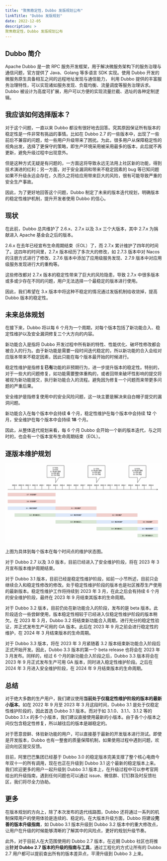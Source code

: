 ```yaml
---
title: "聚焦稳定性，Dubbo 发版规划公布"
linkTitle: "Dubbo 发版规划"
date: 2022-12-05
description: >
聚焦稳定性，Dubbo 发版规划公布
---
```


## Dubbo 简介
Apache Dubbo 是一款 RPC 服务开发框架，用于解决微服务架构下的服务治理与通信问题，官方提供了 Java、Golang 等多语言 SDK 实现。使用 Dubbo 开发的微服务原生具备相互之间的远程地址发现与通信能力， 利用 Dubbo 提供的丰富服务治理特性，可以实现诸如服务发现、负载均衡、流量调度等服务治理诉求。Dubbo 被设计为高度可扩展，用户可以方便的实现流量拦截、选址的各种定制逻辑。

## 我应该如何选择版本？
对于这个问题，一直以来 Dubbo 都没有很好地去回答。究其原因保证所有版本的稳定性是一件非常有挑战的事情。比如在 Dubbo 2.7 的一些版本中，出现了一些前后不兼容的问题，给一些用户升级带来了困扰。为此，很多用户从保障稳定性的视角出发，选择了更保守的策略，即生产环境采用被采用最多的版本，此后就不再更新，避免升级过程中出现意外。

但是这种方式无疑是有问题的，一方面这将导致永远无法用上社区新的功能，得到技术演进的红利；另一方面，对于安全漏洞和带来不稳定因素的 bug 等已知问题如果不升级永远会存在，久而久之将给应用带来巨大的风险，很有可能导致严重的安全生产事故。

因此，为了更好地回答这个问题，Dubbo 制定了未来的版本迭代规划，明确版本的稳定性维护机制，提升开发者使用 Dubbo 的信心。

## 现状
在此前，Dubbo 总共维护了 2.6.x、2.7.x 以及 3.x 三个大版本，其中 2.7.x 为捐献进入 Apache 基金会之后的版本。

2.6.x 在去年已经宣布生命周期结束（EOL）了，而 2.7.x 累计维护了四年的时间了。这四年的时间里，2.7.x 版本经历了多次大的修改，如 2.7.3 版本中对 Nacos 的注册方式进行了修改、2.7.6 版本中添加了应用级服务发现、2.7.9 版本中对应用级服务发现进行大的重构等。

这些修改都对 2.7.x 版本的稳定性带来了巨大的风险隐患，导致 2.7.x 中很多版本或多或少存在不同的问题，用户无法选择一个最稳定的版本进行使用。

因此，我们希望在 3.x 版本中将这种不稳定的情况通过发版机制给收敛掉，提高 Dubbo 版本的稳定性。

## 未来总体规划
在接下来，Dubbo 将以每 6 个月为一个周期，对每个版本包括了新功能合入、稳定性维护以及安全漏洞修复三个大方向的内容。

新功能合入是指将 Dubbo 开发过程中所有新的特性、性能优化、破坏性修改都会被合入的行为。由于新功能是需要一段时间迭代稳定的，所以新功能的合入会给对应版本带来不稳定因素，因此只能在每个版本最开始的时候进行。

稳定性维护是指修复**已有**功能的非预期行为，进一步提升版本的稳定性。特别的，对于一些大的问题修复，如功能需要整体重构的，或者回带来破坏性影响的提交将被视为新功能提交，执行新功能合入的流程。避免因为修复一个问题而来带更多问题的严重后果。

安全维护是指修复使用中的安全风险问题，这一块主要是解决来自白帽子提交的漏洞问题。

新功能合入在每个版本中会持续 **6** 个月，稳定性维护在每个版本中会持续 **12** 个月，安全维护在每个版本中会持续 **18** 个月。

因此，从整体迭代规划来看，每 6 个月 Dubbo 会开始一个新的版本迭代，与之同时的，也会有一个版本宣布生命周期结束（EOL）。

## 逐版本维护规划

![image.png](/imgs/blog/release/release-roadmap.png)

上图为具体到每个版本在每个时间点的维护状态图。

对于 Dubbo 2.7 以及 3.0 版本，目前已经进入了安全维护阶段，将在 2023 年 3 月宣布版本维护周期结束。

对于 Dubbo 3.1 版本，目前已经是稳定性维护阶段，如前一小节所述，目前只会继续合入和稳定性修改的修改。处于稳定性维护阶段的版本也是社区推荐生产使用的最新版本。稳定性维护工作将持续到 2023 年 3 月，在此之后会有持续 6 个月的安全维护阶段，最终在 2023 年 9 月结束其版本的生命周期。

对于 Dubbo 3.2 版本，目前仍处在新功能合入的阶段，发布的是 beta 版本。此阶段适合一些尝鲜使用，版本稳定性相较于已经进入仅稳定性维护阶段的版本稍欠。在 2023 年 3 月，Dubbo 3.2 将结束新功能合入周期，进行充分的稳定性验证，并正式发布生产可用的 GA 版本。此后在 2023 年 9 月之前会进行稳定性的维护，在 2024 年 3 月结束版本的生命周期。

对于 Dubbo 3.3 版本，将在 2023 年 3 月紧随着 3.2 版本结束新功能合入阶段后正式开始开发。因此，Dubbo 3.3 版本的第一个 beta release 也将会在 2023 年 3 月发布。同样的，经过 6 个月的新功能合入阶段之后，Dubbo 3.3 版本将会在 2023 年 9 月正式发布生产可用 GA 版本，同时进入稳定性维护阶段。之后在 2024 年 3 月进入安全维护阶段，在 2024 年 9 月结束版本的生命周期。

## 总结

对于绝大多数的生产用户，我们建议使用**当前处于仅稳定性维护阶段的版本的最新小版本**。如在 2022 年 9 月至 2023 年 3 月这段时间，Dubbo 3.1 是处于仅稳定性维护阶段的，因此首选 Dubbo 3.1 版本。而对于如 3.1.0、3.1.1、3.1.2 等的 Dubbo 3.1.x 的多个小版本，我们建议直接使用最新的小版本。由于各个小版本之间仅包含稳定性修复，所以越往后的版本是越稳定的。

对于愿意尝鲜、体验新功能的用户，可以直接基于最新的开发版本进行测试。即使是开发版本，Dubbo 也有一整套的质量保障机制，如果使用过程中遇到问题，欢迎向社区提交反馈。

目前，阿里巴巴集团已经基于 Dubbo 3.0 的稳定版本完美支撑了整个核心电商今年双十一的所有调用，现在也正在升级到 Dubbo 3.1 这个最新的稳定版本上来。我们欢迎更多的用户一起升级到 Dubbo 3.1 版本上，在升级过程中可以参考官网给出的升级指南，遇到任何问题也可以通过 issue、微信群、钉钉群及时反馈社区，我们将尽全力协助。

## 更多

在版本规划的方向上，除了本次发布的迭代线路图，Dubbo 还将通过一系列的机制保障用户的使用体验是连续的、稳定的。在大版本升级方面，Dubbo 将建设**完善的版本升级指南**，如 Dubbo 3.1 版本升级到 Dubbo 3.2 版本中的重大修改点，让用户在升级的时候能够清晰的了解其中的风险点，更好的规划升级节奏。

此外，对于目前人在大范围使用的 Dubbo 2.7 版本，在近期 Dubbo 社区也将推出**针对 Dubbo 2.7 版本的升级的指南与工具**，通过工程化的方式让所有的 Dubbo 2.7 用户都可以提前查出所有的版本差异点，平滑升级到 Dubbo 3 上来。
